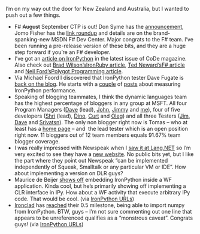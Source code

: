 I’m on my way out the door for New Zealand and Australia, but I wanted
to push out a few things.

-   F\# ~~August~~ September CTP is out! Don Syme has the
    [announcement](http://blogs.msdn.com/dsyme/archive/2008/08/29/the-f-september-2008-ctp-is-now-available.aspx),
    Jomo Fisher has the [link
    roundup](http://blogs.msdn.com/jomo_fisher/pages/f-1-9-6-0-link-roundup.aspx)
    and details are on the brand-spanking-new MSDN F\# Dev Center. Major
    congrats to the F\# team. I’ve been running a pre-release version of
    these bits, and they are a huge step forward if you’re an F\#
    developer.
-   I’ve got an [article on
    IronPython](http://www.code-magazine.com/Article.aspx?quickid=0809071)
    in the latest issue of CoDe magazine. Also check out [Brad
    Wilson’s](http://bradwilson.typepad.com/)[IronRuby
    article](http://www.code-magazine.com/Article.aspx?quickid=0809061),
    [Ted Neward’s](http://blogs.tedneward.com/)[F\#
    article](http://www.code-magazine.com/Article.aspx?quickid=0809051)
    and [Neil Ford’s](http://memeagora.blogspot.com/)[Polygot
    Programming
    article](http://www.code-magazine.com/Article.aspx?quickid=0809041).
-   Via Michael Foord I discovered that IronPython tester Dave Fugate is
    [back on the blog](http://knowbody.livejournal.com/). He starts with
    a [couple](http://knowbody.livejournal.com/6191.html) of
    [posts](http://knowbody.livejournal.com/6442.html) about measuring
    IronPython performance.
-   Speaking of blogging teammates, I think the dynamic languages team
    has the highest percentage of bloggers in any group at MSFT. All
    four Program Managers ([Dave](http://blog.remlog.net/) (lead),
    [John](http://www.iunknown.com/),
    [Jimmy](http://blog.jimmy.schementi.com/) and
    [me](http://devhawk.net/)), four of five developers
    ([Shri](http://blogs.msdn.com/shrib) (lead),
    [Dino](http://blogs.msdn.com/dinoviehland),
    [Curt](http://blogs.msdn.com/curth) and
    [Oleg](http://www.tkachenko.com/blog/)) and all three Testers
    ([Jim](http://blog.jredville.com/),
    [Dave](http://knowbody.livejournal.com/) and
    [Srivatsn](http://blogs.msdn.com/srivatsn/default.aspx)). The only
    non blogger right now is Tomas – who at least has a [home
    page](http://tmd.havit.cz/) – and  the lead tester which is an open
    position right now. 11 bloggers out of 12 team members equals 91.67%
    team blogger coverage.
-   I was really impressed with Newspeak when I [saw it at
    Lang.NET](http://www.langnetsymposium.com/talks/2-01%20-%20Newspeak%20-%20Gilad%20Braha%20-%20Cadence.html)
    so I’m very excited to see they have a [new
    website](http://newspeaklanguage.org/). No public bits yet, but I
    like the part where they point out Newspeak “can be implemented
    independently of Squeak, Smalltalk or any particular VM or IDE”. How
    about implementing a version on DLR guys?
-   Maurice de Beijer [shows
    off](http://msmvps.com/blogs/theproblemsolver/archive/2008/08/25/using-an-ironpython-runtime-service-from-windows-workflow-foundation.aspx)
    embedding IronPython inside a WF application. Kinda cool, but he’s
    primarily showing off implementing a CLR interface in IPy. How about
    a WF activity that execute arbitrary IPy code. That would be cool.
    (via [IronPython
    URLs](http://ironpython-urls.blogspot.com/2008/08/ironpython-and-windows-workflow.html))
-   [Ironclad](http://code.google.com/p/ironclad/) has
    [reached](http://groups.google.com/group/ironpy/browse_frm/thread/4baf2673c0f0afcf/6e5d15c5d01de5e)
    their 0.5 milestone, being able to import numpy from IronPython.
    BTW, guys – I’m not sure commenting out one line that appears to be
    unreferenced qualifies as a “monstrous caveat”. Congrats guys! (via
    [IronPython
    URLs](http://ironpython-urls.blogspot.com/2008/08/ironclad-05-released-use-numpy-from.html))

